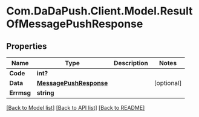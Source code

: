 
# Com.DaDaPush.Client.Model.ResultOfMessagePushResponse

## Properties

Name | Type | Description | Notes
------------ | ------------- | ------------- | -------------
**Code** | **int?** |  | 
**Data** | [**MessagePushResponse**](MessagePushResponse.md) |  | [optional] 
**Errmsg** | **string** |  | 

[[Back to Model list]](../README.md#documentation-for-models)
[[Back to API list]](../README.md#documentation-for-api-endpoints)
[[Back to README]](../README.md)

